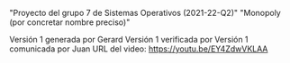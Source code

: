 "Proyecto del grupo 7 de Sistemas Operativos (2021-22-Q2)" 
"Monopoly (por concretar nombre preciso)" 

Versión 1 generada por Gerard
Versión 1 verificada por 
Versión 1 comunicada por Juan
URL del video: https://youtu.be/EY4ZdwVKLAA

